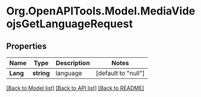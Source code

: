 # Org.OpenAPITools.Model.MediaVideojsGetLanguageRequest

## Properties

Name | Type | Description | Notes
------------ | ------------- | ------------- | -------------
**Lang** | **string** | language | [default to "null"]

[[Back to Model list]](../README.md#documentation-for-models) [[Back to API list]](../README.md#documentation-for-api-endpoints) [[Back to README]](../README.md)

